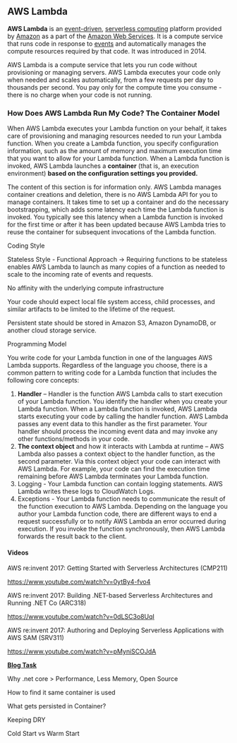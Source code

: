 













## AWS Lambda

**AWS Lambda** is an [event-driven](https://www.wikiwand.com/en/Event-driven_programming), [serverless computing](https://www.wikiwand.com/en/Serverless_computing) platform provided by [Amazon](https://www.wikiwand.com/en/Amazon.com) as a part of the [Amazon Web Services](https://www.wikiwand.com/en/Amazon_Web_Services). It is a compute service that runs code in response to [events](https://www.wikiwand.com/en/Event_(computing)) and automatically manages the compute resources required by that code. It was introduced in 2014.

AWS Lambda is a compute service that lets you run code without provisioning or managing servers. AWS Lambda executes your code only when needed and scales automatically, from a few requests per day to thousands per second. You pay only for the compute time you consume - there is no charge when your code is not running.

### How Does AWS Lambda Run My Code? The Container Model

When AWS Lambda executes your Lambda function on your behalf, it takes care of provisioning and managing resources needed to run your Lambda function. When you create a Lambda function, you specify configuration information, such as the amount of memory and maximum execution time that you want to allow for your Lambda function. When a Lambda function is invoked, AWS Lambda launches a **container** (that is, an execution environment) **based on the configuration settings you provided.**

The content of this section is for information only. AWS Lambda manages container creations and deletion, there is no AWS Lambda API for you to manage containers. It takes time to set up a container and do the necessary bootstrapping, which adds some latency each time the Lambda function is invoked. You typically see this latency when a Lambda function is invoked for the first time or after it has been updated because AWS Lambda tries to reuse the container for subsequent invocations of the Lambda function.

Coding Style

Stateless Style - Functional Approach -> Requiring functions to be stateless enables AWS Lambda to launch as many copies of a function as needed to scale to the incoming rate of events and requests.

No affinity with the underlying compute infrastructure

Your code should expect local file system access, child processes, and similar artifacts to be limited to the lifetime of the request.

Persistent state should be stored in Amazon S3, Amazon DynamoDB, or another cloud storage service. 

Programming Model

You write code for your Lambda function in one of the languages AWS Lambda supports. Regardless of the language you choose, there is a common pattern to writing code for a Lambda function that includes the following core concepts:

1. **Handler** – Handler is the function AWS Lambda calls to start execution of your Lambda function. You identify the handler when you create your Lambda function. When a Lambda function is invoked, AWS Lambda starts executing your code by calling the handler function. AWS Lambda passes any event data to this handler as the first parameter. Your handler should process the incoming event data and may invoke any other functions/methods in your code.
2. **The context object** and how it interacts with Lambda at runtime – AWS Lambda also passes a  context  object to the handler function, as the second parameter. Via this context object your code can interact with AWS Lambda. For example, your code can find the execution time remaining before AWS Lambda terminates your Lambda function.
3. Logging - Your Lambda function can contain logging statements. AWS Lambda writes these logs to CloudWatch Logs.
4. Exceptions -  Your Lambda function needs to communicate the result of the function execution to AWS Lambda. Depending on the language you author your Lambda function code, there are different ways to end a request successfully or to notify AWS Lambda an error occurred during execution. If you invoke the function synchronously, then AWS Lambda forwards the result back to the client.



#### Videos 

AWS re:invent 2017: Getting Started with Serverless Architectures (CMP211)

https://www.youtube.com/watch?v=0ytBy4-fvo4

AWS re:invent 2017: Building .NET-based Serverless Architectures and Running .NET Co (ARC318)

https://www.youtube.com/watch?v=0dLSC3o8UqI

AWS re:invent 2017: Authoring and Deploying Serverless Applications with AWS SAM (SRV311)

https://www.youtube.com/watch?v=pMyniSCOJdA

**<u>Blog Task</u>**

Why .net core > Performance, Less Memory, Open Source

How to find it same container is used

What gets persisted in Container?

Keeping DRY

Cold Start   vs Warm Start

